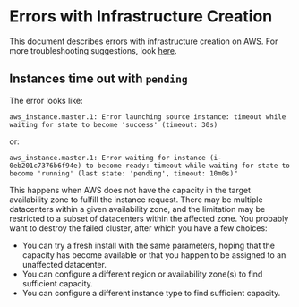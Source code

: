 # Errors with Infrastructure Creation

This document describes errors with infrastructure creation on AWS.
For more troubleshooting suggestions, look [here](../troubleshooting.md).

## Instances time out with `pending`

The error looks like:

```
aws_instance.master.1: Error launching source instance: timeout while waiting for state to become 'success' (timeout: 30s)
```

or:

```
aws_instance.master.1: Error waiting for instance (i-0eb201c7376b6f94e) to become ready: timeout while waiting for state to become 'running' (last state: 'pending', timeout: 10m0s)"
```

This happens when AWS does not have the capacity in the target availability zone to fulfill the instance request.
There may be multiple datacenters within a given availability zone, and the limitation may be restricted to a subset of datacenters within the affected zone.
You probably want to destroy the failed cluster, after which you have a few choices:

* You can try a fresh install with the same parameters, hoping that the capacity has become available or that you happen to be assigned to an unaffected datacenter.
* You can configure a different region or availability zone(s) to find sufficient capacity.
* You can configure a different instance type to find sufficient capacity.
